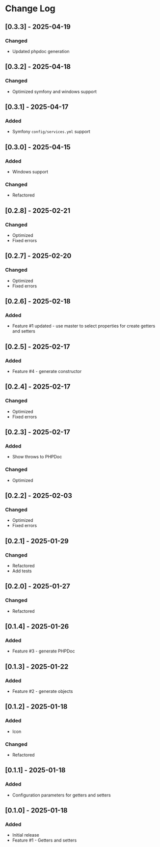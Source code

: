 # Change Log

## [0.3.3] - 2025-04-19

### Changed

- Updated phpdoc generation

## [0.3.2] - 2025-04-18

### Changed

- Optimized symfony and windows support

## [0.3.1] - 2025-04-17

### Added

- Symfony `config/services.yml` support

## [0.3.0] - 2025-04-15

### Added

- Windows support

### Changed

- Refactored

## [0.2.8] - 2025-02-21

### Changed

- Optimized
- Fixed errors

## [0.2.7] - 2025-02-20

### Changed

- Optimized
- Fixed errors

## [0.2.6] - 2025-02-18

### Added

- Feature #1 updated - use master to select properties for create getters and setters

## [0.2.5] - 2025-02-17

### Added

- Feature #4 - generate constructor

## [0.2.4] - 2025-02-17

### Changed

- Optimized
- Fixed errors

## [0.2.3] - 2025-02-17

### Added

- Show throws to PHPDoc

### Changed

- Optimized

## [0.2.2] - 2025-02-03

### Changed

- Optimized
- Fixed errors

## [0.2.1] - 2025-01-29

### Changed

- Refactored
- Add tests

## [0.2.0] - 2025-01-27

### Changed

- Refactored

## [0.1.4] - 2025-01-26

### Added

- Feature #3 - generate PHPDoc

## [0.1.3] - 2025-01-22

### Added

- Feature #2 - generate objects

## [0.1.2] - 2025-01-18

### Added

- Icon

### Changed

- Refactored

## [0.1.1] - 2025-01-18

### Added

- Configuration parameters for getters and setters

## [0.1.0] - 2025-01-18

### Added

- Initial release
- Feature #1 - Getters and setters
